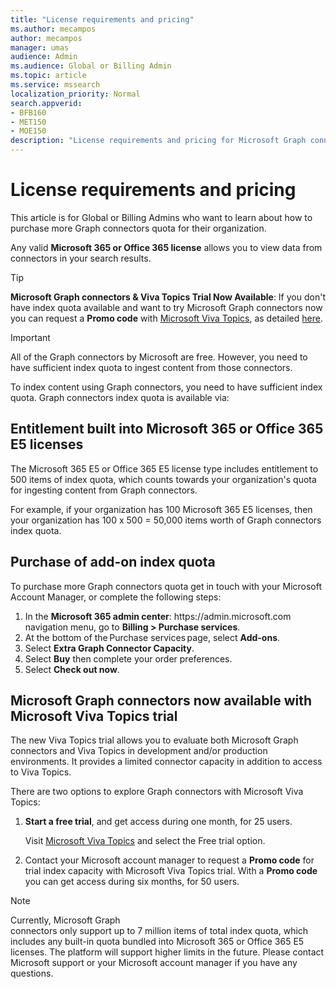 ```yaml
---
title: "License requirements and pricing"
ms.author: mecampos
author: mecampos
manager: umas
audience: Admin
ms.audience: Global or Billing Admin
ms.topic: article
ms.service: mssearch
localization_priority: Normal
search.appverid:
- BFB160
- MET150
- MOE150
description: "License requirements and pricing for Microsoft Graph connectors public preview for Microsoft Search"
---
```

<!---Previous ms.author: rusamai --->

# License requirements and pricing

This article is for Global or Billing Admins who want to learn about how to purchase more Graph connectors quota for their organization.

Any valid **Microsoft 365 or Office 365 license** allows you to view data from connectors in your search results.

> [!TIP]
> **Microsoft Graph connectors & Viva Topics Trial Now Available**:
> If you don't have index quota available and want to try Microsoft Graph connectors now you can request a **Promo code** with [Microsoft Viva Topics](https://www.microsoft.com/microsoft-viva/topics?activetab=pivot:overviewtab), as detailed [here](#microsoft-graph-connectors-now-available-with-microsoft-viva-topics-trial).

>[!IMPORTANT]
>All of the Graph connectors by Microsoft are free. However, you need to have sufficient index quota to ingest content from those connectors.

To index content using Graph connectors, you need to have sufficient index quota. Graph connectors index quota is available via:

## Entitlement built into Microsoft 365 or Office 365 E5 licenses

The Microsoft 365 E5 or Office 365 E5 license type includes entitlement to 500 items of index quota, which counts towards your organization's quota for ingesting content from Graph connectors.

For example, if your organization has 100 Microsoft 365 E5 licenses, then your organization has 100 x 500 = 50,000 items worth of Graph connectors index quota.

## Purchase of add-on index quota
To purchase more Graph connectors quota get in touch with your Microsoft Account Manager, or complete the following steps:

1. In the **Microsoft 365 admin center**: https://<span>admin.microsoft.</span>com navigation menu, go to **Billing > Purchase services**.
2. At the bottom of the Purchase services page, select **Add-ons**.
3. Select **Extra Graph Connector Capacity**.
4. Select **Buy** then complete your order preferences.
5. Select **Check out now**.

## Microsoft Graph connectors now available with Microsoft Viva Topics trial
 The new Viva Topics trial allows you to evaluate both Microsoft Graph connectors and Viva Topics in development and/or production environments. It provides a limited connector capacity in addition to access to Viva Topics.

There are two options to explore Graph connectors with Microsoft Viva Topics:

1. **Start a free trial**, and get access during one month, for 25 users.

     Visit [Microsoft Viva Topics](https://www.microsoft.com/microsoft-viva/topics?activetab=pivot:overviewtab) and select the Free trial option.

2. Contact your Microsoft account manager to request a **Promo code** for trial index capacity with Microsoft Viva Topics trial. With a **Promo code** you can get access during six months, for 50 users.

> [!NOTE]
> Currently, Microsoft Graph connectors only support up to 7 million items of total index quota, which includes any built-in quota bundled into Microsoft 365 or Office 365 E5 licenses. The platform will support higher limits in the future. Please contact Microsoft support or your Microsoft account manager if you have any questions.
